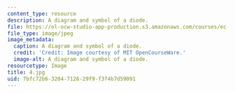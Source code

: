 ```yaml
---
content_type: resource
description: A diagram and symbol of a diode.
file: https://ol-ocw-studio-app-production.s3.amazonaws.com/courses/ec-s06-practical-electronics-fall-2004/7bfc72b63204712629f9f3f4b7d59091_4.jpg
file_type: image/jpeg
image_metadata:
  caption: A diagram and symbol of a diode.
  credit: 'Credit: Image courtesy of MIT OpenCourseWare.'
  image-alt: A diagram and symbol of a diode.
resourcetype: Image
title: 4.jpg
uid: 7bfc72b6-3204-7126-29f9-f3f4b7d59091
---
```

